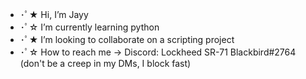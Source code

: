 - ･ﾟ★ Hi, I’m Jayy
- ･ﾟ☆ I’m currently learning python 
- ･ﾟ★ I’m looking to collaborate on a scripting project
- ･ﾟ☆ How to reach me -> Discord: Lockheed SR-71 Blackbird#2764 (don't be a creep in my DMs, I block fast)

<!---
Jayy-0/Jayy-0 is a ✨ special ✨ repository because its `README.md` (this file) appears on your GitHub profile.
You can click the Preview link to take a look at your changes.
--->
